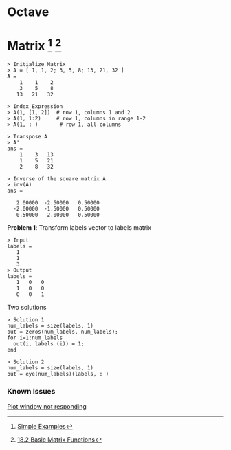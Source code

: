 # Octave

# Matrix [^1] [^2]

```
> Initialize Matrix
> A = [ 1, 1, 2; 3, 5, 8; 13, 21, 32 ]
A =
    1    1    2
    3    5    8
   13   21   32

> Index Expression
> A(1, [1, 2])  # row 1, columns 1 and 2
> A(1, 1:2)     # row 1, columns in range 1-2
> A(1, : )       # row 1, all columns

> Transpose A
> A'
ans =
    1    3   13
    1    5   21
    2    8   32

> Inverse of the square matrix A
> inv(A)
ans =

   2.00000  -2.50000   0.50000
  -2.00000  -1.50000   0.50000
   0.50000   2.00000  -0.50000
```

**Problem 1**: Transform labels vector to labels matrix

```
> Input
labels =
   1
   1
   3
> Output
labels =
   1   0   0
   1   0   0
   0   0   1
```

Two solutions

```
> Solution 1
num_labels = size(labels, 1)
out = zeros(num_labels, num_labels);
for i=1:num_labels
  out(i, labels (i)) = 1;
end

> Solution 2
num_labels = size(labels, 1)
out = eye(num_labels)(labels, : )
```

### Known Issues

[Plot window not responding](http://stackoverflow.com/questions/12032494/plot-window-not-responding)

[^1]: [Simple Examples](https://www.gnu.org/software/octave/doc/interpreter/Simple-Examples.html)
[^2]: [18.2 Basic Matrix Functions](https://www.gnu.org/software/octave/doc/interpreter/Basic-Matrix-Functions.html)
[^3]: [8.1 Index Expressions](https://www.gnu.org/software/octave/doc/interpreter/Index-Expressions.html)